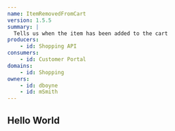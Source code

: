 ```yaml
---
name: ItemRemovedFromCart
version: 1.5.5
summary: |
  Tells us when the item has been added to the cart
producers:
    - id: Shopping API
consumers:
    - id: Customer Portal
domains:
    - id: Shopping
owners:
    - id: dboyne
    - id: mSmith
---
```


## Hello World

<EventFlowDiagram />

<Schema />

